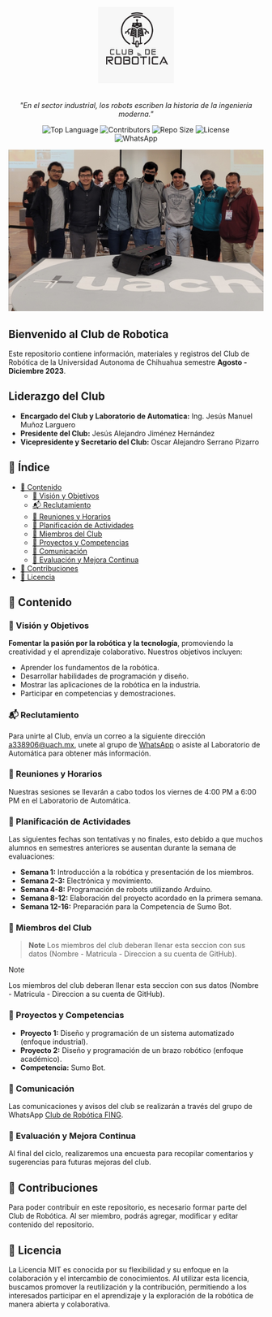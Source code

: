 <h1>
<p align="center">
  <a href="https://day8.github.io/re-frame" target="_blank" rel="noopener noreferrer">
    <img src="./assets/logo.jpg" alt="logo.jpg" width="150">
  </a>
</p>
</h1>

<p align="center">
  <i align="center">"En el sector industrial, los robots escriben la historia de la ingeniería moderna."</i>
</p>

<p align="center">
<img src="https://img.shields.io/github/languages/top/gonnaflick/club-robotica-fing" alt="Top Language">
<img src="https://img.shields.io/github/contributors/gonnaflick/club-robotica-fing" alt="Contributors">
<img src="https://img.shields.io/github/repo-size/gonnaflick/club-robotica-fing" alt="Repo Size">
<img src="https://img.shields.io/github/license/gonnaflick/club-robotica-fing" alt="License">
<br>
<img src="https://img.shields.io/badge/WhatsApp-darkgreen?logo=whatsapp&link=https%3A%2F%2Fchat.whatsapp.com%2FECxJN3R8EFlGwHjqUFfpuz" alt="WhatsApp">
</p>

<p align="center"><a href="https://day8.github.io/re-frame" target="_blank" rel="noopener noreferrer"><img src="./assets/event_megabots.jpg" alt="event_megabots.jpg"></a></p>

## Bienvenido al Club de Robotica

Este repositorio contiene información, materiales y registros del Club de Robótica de la Universidad Autonoma de Chihuahua semestre **Agosto - Diciembre 2023**.

## Liderazgo del Club

- **Encargado del Club y Laboratorio de Automatica:** Ing. Jesús Manuel Muñoz Larguero
- **Presidente del Club:** Jesús Alejandro Jiménez Hernández
- **Vicepresidente y Secretario del Club:** Oscar Alejandro Serrano Pizarro

## 📌 Índice

- [🤖 Contenido](#-contenido)
  - [🎯 Visión y Objetivos](#visión-y-objetivos)
  - [📬 Reclutamiento](#reclutamiento)
  - [📅 Reuniones y Horarios](#reuniones-y-horarios)
  - [📝 Planificación de Actividades](#planificación-de-actividades)
  - [👥 Miembros del Club](#miembros-del-club)
  - [🔧 Proyectos y Competencias](#proyectos-y-competencias)
  - [💬 Comunicación](#comunicación)
  - [🔄 Evaluación y Mejora Continua](#evaluación-y-mejora-continua)
- [🙌 Contribuciones](#-contribuciones)
- [📄 Licencia](#-licencia)

## 🤖 Contenido

### 🎯 Visión y Objetivos

**Fomentar la pasión por la robótica y la tecnología**, promoviendo la creatividad y el aprendizaje colaborativo. Nuestros objetivos incluyen:

- Aprender los fundamentos de la robótica.
- Desarrollar habilidades de programación y diseño.
- Mostrar las aplicaciones de la robótica en la industria.
- Participar en competencias y demostraciones.

### 📬 Reclutamiento

Para unirte al Club, envía un correo a la siguiente dirección [a338906@uach.mx](mailto:a338906@uach.mx), unete al grupo de [WhatsApp](https://chat.whatsapp.com/ECxJN3R8EFlGwHjqUFfpuz) o asiste al Laboratorio de Automática para obtener más información.

### 📅 Reuniones y Horarios

Nuestras sesiones se llevarán a cabo todos los viernes de 4:00 PM a 6:00 PM en el Laboratorio de Automática.

### 📝 Planificación de Actividades

Las siguientes fechas son tentativas y no finales, esto debido a que muchos alumnos en semestres anteriores se ausentan durante la semana de evaluaciones:

- **Semana 1:** Introducción a la robótica y presentación de los miembros.
- **Semana 2-3:** Electrónica y movimiento.
- **Semana 4-8:** Programación de robots utilizando Arduino.
- **Semana 8-12:** Elaboración del proyecto acordado en la primera semana.
- **Semana 12-16:** Preparación para la Competencia de Sumo Bot.

### 👥 Miembros del Club

> **Note**
> Los miembros del club deberan llenar esta seccion con sus datos (Nombre - Matricula - Direccion a su cuenta de GitHub).

> [!NOTE]  
> Los miembros del club deberan llenar esta seccion con sus datos (Nombre - Matricula - Direccion a su cuenta de GitHub).

### 🔧 Proyectos y Competencias

- **Proyecto 1:** Diseño y programación de un sistema automatizado (enfoque industrial).
- **Proyecto 2:** Diseño y programación de un brazo robótico (enfoque académico).
- **Competencia:** Sumo Bot.

### 💬 Comunicación

Las comunicaciones y avisos del club se realizarán a través del grupo de WhatsApp [Club de Robótica FING](https://chat.whatsapp.com/ECxJN3R8EFlGwHjqUFfpuz).

### 🔄 Evaluación y Mejora Continua

Al final del ciclo, realizaremos una encuesta para recopilar comentarios y sugerencias para futuras mejoras del club.

## 👏 Contribuciones

Para poder contribuir en este repositorio, es necesario formar parte del Club de Robótica. Al ser miembro, podrás agregar, modificar y editar contenido del repositorio.

## 📄 Licencia

La Licencia MIT es conocida por su flexibilidad y su enfoque en la colaboración y el intercambio de conocimientos. Al utilizar esta licencia, buscamos promover la reutilización y la contribución, permitiendo a los interesados participar en el aprendizaje y la exploración de la robótica de manera abierta y colaborativa.
